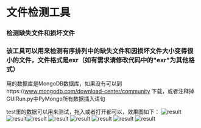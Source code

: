 # 文件检测工具

### 检测缺失文件和损坏文件

### 该工具可以用来检测有序排列中的缺失文件和因损坏文件大小变得很小的文件，文件格式是exr（如有需求请修改代码中的"exr"为其他格式）

用的数据库是MongoDB数据库，如果没有可以到https://www.mongodb.com/download-center/community 下载，或者注释掉GUIRun.py中PyMongo所有数据插入语句

test里的数据可以用来测试，拖入或者打开都可以，效果图如下：
![result](https://github.com/zhenhao-huang/file-detection-tool/blob/master/result/1.1%E5%88%9D%E5%A7%8B%E7%95%8C%E9%9D%A2.png)![result](https://github.com/zhenhao-huang/file-detection-tool/blob/master/result/1.2hover%E5%92%8C%E6%8B%96%E6%8B%BD%E6%96%87%E4%BB%B6%E6%97%B6.png)![result](https://github.com/zhenhao-huang/file-detection-tool/blob/master/result/1.3%E8%BF%9B%E5%BA%A6%E6%9D%A1%E8%BF%9B%E7%A8%8B.png)
![result](https://github.com/zhenhao-huang/file-detection-tool/blob/master/result/1.4%E7%BB%93%E6%9E%9C-%E6%B2%A1%E6%9C%89%E5%BC%82%E5%B8%B8%E5%B8%A7.png)
![result](https://github.com/zhenhao-huang/file-detection-tool/blob/master/result/1.5%E6%A3%80%E6%B5%8B%E5%B8%A7-%E5%8F%91%E7%8E%B0%E5%BC%82%E5%B8%B8.png)
![result](https://github.com/zhenhao-huang/file-detection-tool/blob/master/result/1.7%E6%96%87%E4%BB%B6%E6%A3%80%E6%B5%8B%E9%94%99%E8%AF%AF%E6%8F%90%E7%A4%BA1.png)
![result](https://github.com/zhenhao-huang/file-detection-tool/blob/master/result/1.7%E6%96%87%E4%BB%B6%E6%A3%80%E6%B5%8B%E9%94%99%E8%AF%AF%E6%8F%90%E7%A4%BA2.png)
![result](https://github.com/zhenhao-huang/file-detection-tool/blob/master/result/1.7%E6%96%87%E4%BB%B6%E6%A3%80%E6%B5%8B%E9%94%99%E8%AF%AF%E6%8F%90%E7%A4%BA3.png)
